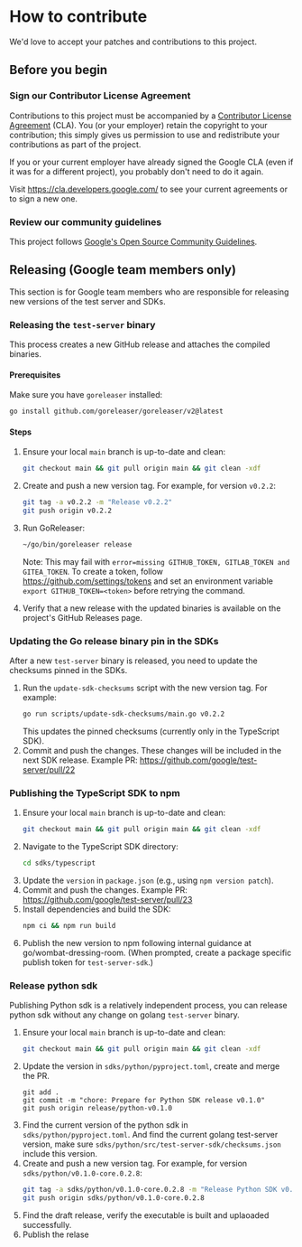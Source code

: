 # How to contribute

We'd love to accept your patches and contributions to this project.

## Before you begin

### Sign our Contributor License Agreement

Contributions to this project must be accompanied by a
[Contributor License Agreement](https://cla.developers.google.com/about) (CLA).
You (or your employer) retain the copyright to your contribution; this simply
gives us permission to use and redistribute your contributions as part of the
project.

If you or your current employer have already signed the Google CLA (even if it
was for a different project), you probably don't need to do it again.

Visit <https://cla.developers.google.com/> to see your current agreements or to
sign a new one.

### Review our community guidelines

This project follows
[Google's Open Source Community Guidelines](https://opensource.google/conduct/).

## Releasing (Google team members only)

This section is for Google team members who are responsible for releasing new versions of the test server and SDKs.

### Releasing the `test-server` binary

This process creates a new GitHub release and attaches the compiled binaries.

#### Prerequisites

Make sure you have `goreleaser` installed:

```sh
go install github.com/goreleaser/goreleaser/v2@latest
```

#### Steps

1.  Ensure your local `main` branch is up-to-date and clean:
    ```sh
    git checkout main && git pull origin main && git clean -xdf
    ```
2.  Create and push a new version tag. For example, for version `v0.2.2`:
    ```sh
    git tag -a v0.2.2 -m "Release v0.2.2"
    git push origin v0.2.2
    ```
3.  Run GoReleaser:
    ```sh
    ~/go/bin/goreleaser release
    ```

    Note: This may fail with `error=missing GITHUB_TOKEN, GITLAB_TOKEN and GITEA_TOKEN`. To create a token, follow
    https://github.com/settings/tokens and set an environment variable `export GITHUB_TOKEN=<token>` before
    retrying the command.
5.  Verify that a new release with the updated binaries is available on the project's GitHub Releases page.

### Updating the Go release binary pin in the SDKs

After a new `test-server` binary is released, you need to update the checksums pinned in the SDKs.

1.  Run the `update-sdk-checksums` script with the new version tag. For example:
    ```sh
    go run scripts/update-sdk-checksums/main.go v0.2.2
    ```
    This updates the pinned checksums (currently only in the TypeScript SDK).
2.  Commit and push the changes. These changes will be included in the next SDK release. Example PR:
    https://github.com/google/test-server/pull/22

### Publishing the TypeScript SDK to npm

1.  Ensure your local `main` branch is up-to-date and clean:
    ```sh
    git checkout main && git pull origin main && git clean -xdf
    ```
2.  Navigate to the TypeScript SDK directory:
    ```sh
    cd sdks/typescript
    ```
3.  Update the `version` in `package.json` (e.g., using `npm version patch`).
4.  Commit and push the changes. Example PR: https://github.com/google/test-server/pull/23
5.  Install dependencies and build the SDK:
    ```sh
    npm ci && npm run build
    ```
6.  Publish the new version to npm following internal guidance at go/wombat-dressing-room. (When prompted,
    create a package specific publish token for  `test-server-sdk`.)
  
### Release python sdk

Publishing Python sdk is a relatively independent process, you can release python sdk without
any change on golang `test-server` binary.

1.  Ensure your local `main` branch is up-to-date and clean:
    ```sh
    git checkout main && git pull origin main && git clean -xdf
    ```
2. Update the version in `sdks/python/pyproject.toml`, create and merge the PR.
    ```
    git add .
    git commit -m "chore: Prepare for Python SDK release v0.1.0"
    git push origin release/python-v0.1.0
    ```
4. Find the current version of the python sdk in `sdks/python/pyproject.toml`. And
   find the current golang test-server version, make sure 
    `sdks/python/src/test-server-sdk/checksums.json` include this version.
3.  Create and push a new version tag. For example, for version `sdks/python/v0.1.0-core.0.2.8`:
    ```sh
    git tag -a sdks/python/v0.1.0-core.0.2.8 -m "Release Python SDK v0.1.0 for Core v0.2.8"
    git push origin sdks/python/v0.1.0-core.0.2.8
    ```
4. Find the draft release, verify the executable is built and uplaoaded successfully.
5. Publish the relase